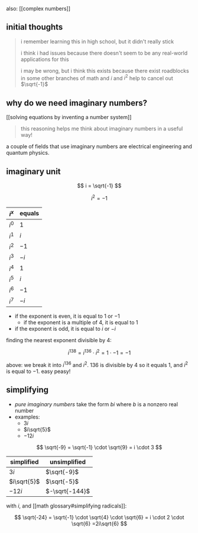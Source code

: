also: [[complex numbers]]

## initial thoughts

> i remember learning this in high school, but it didn't really stick
>
> i think i had issues because there doesn't seem to be any real-world applications for this
>
> i may be wrong, but i think this exists because there exist roadblocks in some other branches of math and $i$ and $i^2$ help to cancel out $\sqrt{-1}$

## why do we need imaginary numbers?

[[solving equations by inventing a number system]]

> this reasoning helps me think about imaginary numbers in a useful way!

a couple of fields that use imaginary numbers are electrical engineering and quantum physics.

## imaginary unit

$$
i = \sqrt{-1}
$$

$$
i^2 = -1
$$

| $i^x$ | equals |
| ----- | ------ |
| $i^0$ | $1$    |
| $i^1$ | $i$    |
| $i^2$ | $-1$   |
| $i^3$ | $-i$   |
| $i^4$ | $1$    |
| $i^5$ | $i$    |
| $i^6$ | $-1$   |
| $i^7$ | $-i$   |

- if the exponent is even, it is equal to $1$ or $-1$
	- if the exponent is a multiple of 4, it is equal to 1
- if the exponent is odd, it is equal to $i$ or $-i$

finding the nearest exponent divisible by $4$:

$$
i^{138} = i^{136} \cdot i^2 = 1 \cdot -1 = -1
$$

above: we break it into $i^{136}$ and $i^2$. $136$ is divisible by $4$ so it equals $1$, and $i^2$ is equal to $-1$. easy peasy!

## simplifying

- *pure imaginary numbers* take the form $bi$ where $b$ is a nonzero real number
- examples:
	- $3i$
	- $i\sqrt{5}$
	- $-12i$

$$
\sqrt{-9} = \sqrt{-1} \cdot \sqrt{9} = i \cdot 3
$$

| simplified  | unsimplified   |
| ----------- | -------------- |
| $3i$        | $\sqrt{-9}$    |
| $i\sqrt{5}$ | $\sqrt{-5}$    |
| $-12i$      | $-\sqrt{-144}$ |

with $i$, and [[math glossary#simplifying radicals]]:

$$
\sqrt{-24} = \sqrt{-1} \cdot \sqrt{4} \cdot \sqrt{6} = i \cdot 2 \cdot \sqrt{6} =2i\sqrt{6}
$$
